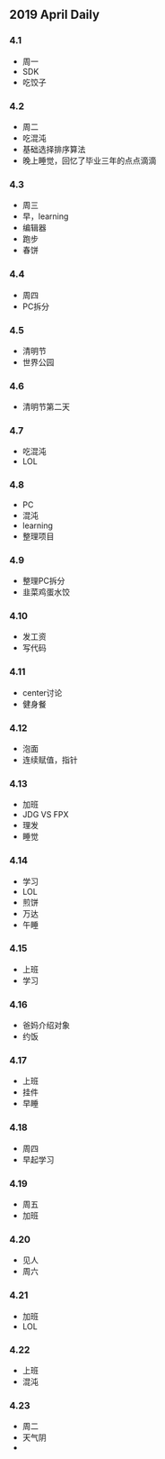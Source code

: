 ## 2019 April Daily
### 4.1
* 周一
* SDK
* 吃饺子
### 4.2
* 周二
* 吃混沌
* 基础选择排序算法
* 晚上睡觉，回忆了毕业三年的点点滴滴
### 4.3
* 周三
* 早，learning
* 编辑器
* 跑步
* 春饼
### 4.4
* 周四
* PC拆分
### 4.5
* 清明节
* 世界公园
### 4.6
* 清明节第二天
### 4.7
* 吃混沌
* LOL
### 4.8
* PC
* 混沌
* learning
* 整理项目
### 4.9
* 整理PC拆分
* 韭菜鸡蛋水饺
### 4.10
* 发工资
* 写代码
### 4.11
* center讨论
* 健身餐
### 4.12
* 泡面
* 连续赋值，指针
### 4.13
* 加班
* JDG VS FPX
* 理发
* 睡觉
### 4.14
* 学习
* LOL
* 煎饼
* 万达
* 午睡
### 4.15
* 上班
* 学习
### 4.16
* 爸妈介绍对象
* 约饭
### 4.17
* 上班
* 挂件
* 早睡
### 4.18
* 周四
* 早起学习
### 4.19
* 周五
* 加班
### 4.20
* 见人
* 周六
### 4.21
* 加班
* LOL
### 4.22
* 上班
* 混沌
### 4.23
* 周二
* 天气阴
*



